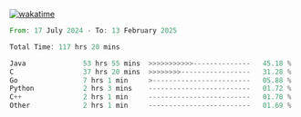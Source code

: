 [![wakatime](https://wakatime.com/badge/user/5970ac98-85fb-4bfd-a7d8-142e7d5bd274.svg)](https://wakatime.com/@5970ac98-85fb-4bfd-a7d8-142e7d5bd274)

<!--START_SECTION:waka-->

```rust
From: 17 July 2024 - To: 13 February 2025

Total Time: 117 hrs 20 mins

Java              53 hrs 55 mins  >>>>>>>>>>>--------------   45.18 %
C                 37 hrs 20 mins  >>>>>>>>-----------------   31.28 %
Go                7 hrs 1 min     >------------------------   05.88 %
Python            2 hrs 3 mins    -------------------------   01.72 %
C++               2 hrs 1 min     -------------------------   01.70 %
Other             2 hrs 1 min     -------------------------   01.69 %
```

<!--END_SECTION:waka-->
